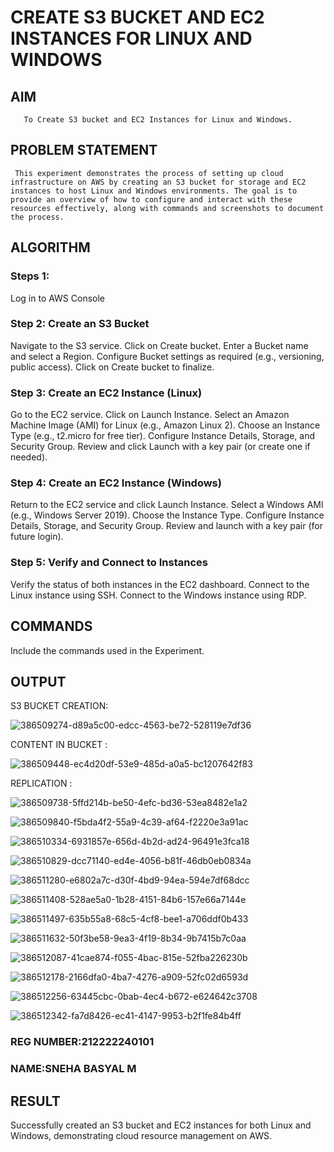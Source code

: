  # CREATE S3 BUCKET AND EC2 INSTANCES FOR LINUX AND WINDOWS
  ## AIM
       To Create S3 bucket and EC2 Instances for Linux and Windows.
## PROBLEM STATEMENT
     This experiment demonstrates the process of setting up cloud infrastructure on AWS by creating an S3 bucket for storage and EC2 instances to host Linux and Windows environments. The goal is to provide an overview of how to configure and interact with these resources effectively, along with commands and screenshots to document the process.

## ALGORITHM
 ### Steps 1:
 Log in to AWS Console
 ### Step 2: Create an S3 Bucket

Navigate to the S3 service.
Click on Create bucket.
Enter a Bucket name and select a Region.
Configure Bucket settings as required (e.g., versioning, public access).
Click on Create bucket to finalize.
 ### Step 3: Create an EC2 Instance (Linux)

Go to the EC2 service.
Click on Launch Instance.
Select an Amazon Machine Image (AMI) for Linux (e.g., Amazon Linux 2).
Choose an Instance Type (e.g., t2.micro for free tier).
Configure Instance Details, Storage, and Security Group.
Review and click Launch with a key pair (or create one if needed).
 ### Step 4: Create an EC2 Instance (Windows)

Return to the EC2 service and click Launch Instance.
Select a Windows AMI (e.g., Windows Server 2019).
Choose the Instance Type.
Configure Instance Details, Storage, and Security Group.
Review and launch with a key pair (for future login).
### Step 5: Verify and Connect to Instances
Verify the status of both instances in the EC2 dashboard.
Connect to the Linux instance using SSH.
Connect to the Windows instance using RDP.

## COMMANDS
Include the commands used in the Experiment.

## OUTPUT

S3 BUCKET CREATION:

![386509274-d89a5c00-edcc-4563-be72-528119e7df36](https://github.com/user-attachments/assets/524f7ed8-cf7e-4deb-9271-e9c2bafd1c66)

CONTENT IN BUCKET :

![386509448-ec4d20df-53e9-485d-a0a5-bc1207642f83](https://github.com/user-attachments/assets/d1723201-f12b-442c-873b-c24f2042ed06)

REPLICATION :

![386509738-5ffd214b-be50-4efc-bd36-53ea8482e1a2](https://github.com/user-attachments/assets/fc234018-21a6-4f40-a95f-c168f16896d1)

![386509840-f5bda4f2-55a9-4c39-af64-f2220e3a91ac](https://github.com/user-attachments/assets/9ccd0ced-8ea4-4161-9c74-50c6e994cb44)


![386510334-6931857e-656d-4b2d-ad24-96491e3fca18](https://github.com/user-attachments/assets/cbb97caf-f642-4602-82df-171f412c5fbe)

![386510829-dcc71140-ed4e-4056-b81f-46db0eb0834a](https://github.com/user-attachments/assets/504f7933-77ba-4d87-a562-eba7858538a9)

![386511280-e6802a7c-d30f-4bd9-94ea-594e7df68dcc](https://github.com/user-attachments/assets/f0ac8e7e-7f42-4931-803d-4133c0361a68)

![386511408-528ae5a0-1b28-4151-84b6-157e66a7144e](https://github.com/user-attachments/assets/ec991c24-1000-403b-b682-dc9cb3925438)

![386511497-635b55a8-68c5-4cf8-bee1-a706ddf0b433](https://github.com/user-attachments/assets/2e24f1f9-5ba0-4c78-b747-23ba4dce8549)

![386511632-50f3be58-9ea3-4f19-8b34-9b7415b7c0aa](https://github.com/user-attachments/assets/343eeb91-7c20-4621-8ffd-d6a009ac2cd5)


![386512087-41cae874-f055-4bac-815e-52fba226230b](https://github.com/user-attachments/assets/629d1dd1-45b4-4be6-bff3-4b7a9737a6d4)

![386512178-2166dfa0-4ba7-4276-a909-52fc02d6593d](https://github.com/user-attachments/assets/e7bc001b-42cb-483b-b898-87ac78ba1df1)

![386512256-63445cbc-0bab-4ec4-b672-e624642c3708](https://github.com/user-attachments/assets/1373b671-690e-4d62-b997-3c3df65faf43)

![386512342-fa7d8426-ec41-4147-9953-b2f1fe84b4ff](https://github.com/user-attachments/assets/b3ff80cd-8084-4bed-a2de-80ad62b7a60a)



### REG NUMBER:212222240101
### NAME:SNEHA BASYAL M

## RESULT
 
Successfully created an S3 bucket and EC2 instances for both Linux and Windows, demonstrating cloud resource management on AWS.
